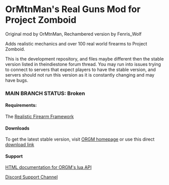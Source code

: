 # OrMtnMan's Real Guns Mod for Project Zomboid

Original mod by OrMtnMan, Rechambered version by Fenris_Wolf

Adds realistic mechanics and over 100 real world firearms to Project Zomboid.

This is the development repository, and files maybe different then the stable version listed in
theindiestone forum thread.  You may run into issues trying to connect to servers that expect players
to have the stable version, and servers should not run this version as it is constantly changing and
may have bugs.

### MAIN BRANCH STATUS: **Broken**

#### Requirements:
The [Realistic Firearm Framework](https://github.com/FWolfe/RealisticFirearmFramework)

#### Downloads
To get the latest stable version, visit [ORGM homepage](https://zomboid.tekagis.ca/mods/orgm.php) or use this direct [download link](https://downloads.tekagis.ca/ProjectZomboidMods/ORGM.zip)

#### Support
[HTML documentation for ORGM's lua API](https://zomboid.tekagis.ca/api/index.html)

[Discord Support Channel](https://discord.gg/uPPKS87)

